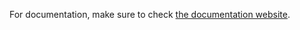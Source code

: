 For documentation, make sure to check [the documentation website](https://mfrachet.github.io/rollout/).

